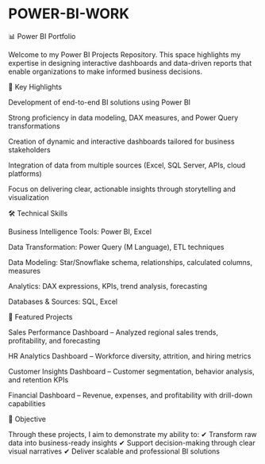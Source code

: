 # POWER-BI-WORK
📊 Power BI Portfolio

Welcome to my Power BI Projects Repository.
This space highlights my expertise in designing interactive dashboards and data-driven reports that enable organizations to make informed business decisions.

🔹 Key Highlights

Development of end-to-end BI solutions using Power BI

Strong proficiency in data modeling, DAX measures, and Power Query transformations

Creation of dynamic and interactive dashboards tailored for business stakeholders

Integration of data from multiple sources (Excel, SQL Server, APIs, cloud platforms)

Focus on delivering clear, actionable insights through storytelling and visualization

🛠️ Technical Skills

Business Intelligence Tools: Power BI, Excel

Data Transformation: Power Query (M Language), ETL techniques

Data Modeling: Star/Snowflake schema, relationships, calculated columns, measures

Analytics: DAX expressions, KPIs, trend analysis, forecasting

Databases & Sources: SQL, Excel

📌 Featured Projects

Sales Performance Dashboard – Analyzed regional sales trends, profitability, and forecasting

HR Analytics Dashboard – Workforce diversity, attrition, and hiring metrics

Customer Insights Dashboard – Customer segmentation, behavior analysis, and retention KPIs

Financial Dashboard – Revenue, expenses, and profitability with drill-down capabilities

🎯 Objective

Through these projects, I aim to demonstrate my ability to:
✔ Transform raw data into business-ready insights
✔ Support decision-making through clear visual narratives
✔ Deliver scalable and professional BI solutions
